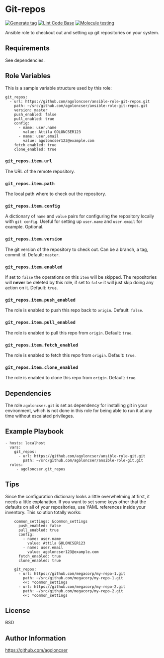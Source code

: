 # Git-repos

[![Generate tag](https://github.com/agoloncser/ansible-role-git-repos/actions/workflows/bump.yml/badge.svg)](https://github.com/agoloncser/ansible-role-git-repos/actions/workflows/bump.yml)
[![Lint Code Base](https://github.com/agoloncser/ansible-role-git-repos/actions/workflows/linter.yml/badge.svg)](https://github.com/agoloncser/ansible-role-git-repos/actions/workflows/linter.yml)
[![Molecule testing](https://github.com/agoloncser/ansible-role-git-repos/actions/workflows/ci.yml/badge.svg)](https://github.com/agoloncser/ansible-role-git-repos/actions/workflows/ci.yml)

Ansible role to checkout out and setting up git repositories on your system.

## Requirements

See dependencies.

## Role Variables

This is a sample variable structure used by this role:

    git_repos:
      - url: https://github.com/agoloncser/ansible-role-git-repos.git
        path: ~/src/github.com/agoloncser/ansible-role-git-repos.git
        version: master
        push_enabled: false
        pull_enabled: true
        config:
          - name: user.name
            value: Attila GOLONCSER123
          - name: user.email
            value: agoloncser123@example.com
        fetch_enabled: true
        clone_enabled: true

### `git_repos.item.url`

The URL of the remote repository.

### `git_repos.item.path`

The local path where to check out the repository.

### `git_repos.item.config`

A dictionary of `name` and `value` pairs for configuring the repository locally with `git config`. Useful for setting up `user.name` and `user.email` for example. Optional.

### `git_repos.item.version`

The git version of the repository to check out. Can be a branch, a tag, commit id. Default: `master`.

### `git_repos.item.enabled`

If set to `false` the operations on this `item` will be skipped. The repositories will **never** be deleted by this role, if set to `false` it will just skip doing any action on it. Default: `true`.

### `git_repos.item.push_enabled`

The role is enabled to push this repo back to `origin`. Default: `false`.

### `git_repos.item.pull_enabled`

The role is enabled to pull this repo from `origin`. Default: `true`.

### `git_repos.item.fetch_enabled`

The role is enabled to fetch this repo from `origin`. Default: `true`.

### `git_repos.item.clone_enabled`

The role is enabled to clone this repo from `origin`. Default: `true`.

## Dependencies

The role `agoloncser.git` is set as dependency for installing git in your environment, which is not done in this role for being able to run it at any time without escalated privileges.

## Example Playbook

    - hosts: localhost
      vars:
        git_repos:
          - url: https://github.com/agoloncser/ansible-role-git.git
            path: ~/src/github.com/agoloncser/ansible-role-git.git
      roles:
         - agoloncser.git_repos

## Tips

Since the configuration dictionary looks a little overwhelming at first, it needs a little explanation. If you want to set some keys other that the defaults on all of your repositories, use YAML references inside your inventory. This solution totally works:

        common_settings: &common_settings
          push_enabled: false
          pull_enabled: true
          config:
            - name: user.name
              value: Attila GOLONCSER123
            - name: user.email
              value: agoloncser123@example.com
          fetch_enabled: true
          clone_enabled: true

        git_repos:
          - url: https://github.com/megacorp/my-repo-1.git
            path: ~/src/github.com/megacorp/my-repo-1.git
            <<: *common_settings
          - url: https://github.com/megacorp/my-repo-2.git
            path: ~/src/github.com/megacorp/my-repo-2.git
            <<: *common_settings

## License

BSD

## Author Information

https://github.com/agoloncser
